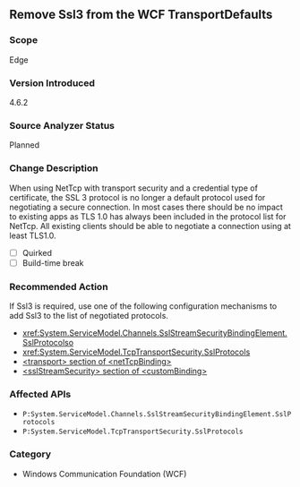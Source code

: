 ## Remove Ssl3 from the WCF TransportDefaults

### Scope
Edge

### Version Introduced
4.6.2

### Source Analyzer Status
Planned

### Change Description

When using NetTcp with transport security and a credential type of certificate,
the SSL 3 protocol is no longer a default protocol used for negotiating a secure
connection. In most cases there should be no impact to existing apps as TLS 1.0
has always been included in the protocol list for NetTcp. All existing clients
should be able to negotiate a connection using at least TLS1.0.

- [ ] Quirked
- [ ] Build-time break

### Recommended Action

If Ssl3 is required, use one of the following configuration mechanisms to add
Ssl3 to the list of negotiated protocols.

* <xref:System.ServiceModel.Channels.SslStreamSecurityBindingElement.SslProtocolso>
* <xref:System.ServiceModel.TcpTransportSecurity.SslProtocols>
* [\<transport\> section of \<netTcpBinding\>](https://docs.microsoft.com/en-us/dotnet/articles/framework/configure-apps/file-schema/wcf/transport-of-nettcpbinding)
* [\<sslStreamSecurity\> section of \<customBinding\>](https://docs.microsoft.com/en-us/dotnet/articles/framework/configure-apps/file-schema/wcf/sslstreamsecurity)

### Affected APIs
* `P:System.ServiceModel.Channels.SslStreamSecurityBindingElement.SslProtocols`
* `P:System.ServiceModel.TcpTransportSecurity.SslProtocols`

### Category
* Windows Communication Foundation (WCF)

<!-- breaking change id: 149 -->
